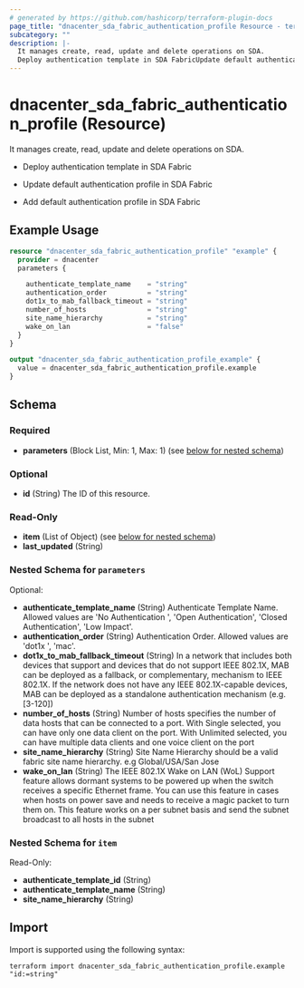 ```yaml
---
# generated by https://github.com/hashicorp/terraform-plugin-docs
page_title: "dnacenter_sda_fabric_authentication_profile Resource - terraform-provider-dnacenter"
subcategory: ""
description: |-
  It manages create, read, update and delete operations on SDA.
  Deploy authentication template in SDA FabricUpdate default authentication profile in SDA FabricAdd default authentication profile in SDA Fabric
---
```


# dnacenter_sda_fabric_authentication_profile (Resource)

It manages create, read, update and delete operations on SDA.

- Deploy authentication template in SDA Fabric

- Update default authentication profile in SDA Fabric

- Add default authentication profile in SDA Fabric

## Example Usage

```terraform
resource "dnacenter_sda_fabric_authentication_profile" "example" {
  provider = dnacenter
  parameters {

    authenticate_template_name    = "string"
    authentication_order          = "string"
    dot1x_to_mab_fallback_timeout = "string"
    number_of_hosts               = "string"
    site_name_hierarchy           = "string"
    wake_on_lan                   = "false"
  }
}

output "dnacenter_sda_fabric_authentication_profile_example" {
  value = dnacenter_sda_fabric_authentication_profile.example
}
```

<!-- schema generated by tfplugindocs -->
## Schema

### Required

- **parameters** (Block List, Min: 1, Max: 1) (see [below for nested schema](#nestedblock--parameters))

### Optional

- **id** (String) The ID of this resource.

### Read-Only

- **item** (List of Object) (see [below for nested schema](#nestedatt--item))
- **last_updated** (String)

<a id="nestedblock--parameters"></a>
### Nested Schema for `parameters`

Optional:

- **authenticate_template_name** (String) Authenticate Template Name. Allowed values are 'No Authentication ', 'Open Authentication', 'Closed Authentication', 'Low Impact'.
- **authentication_order** (String) Authentication Order. Allowed values are 'dot1x ', 'mac'.
- **dot1x_to_mab_fallback_timeout** (String) In a network that includes both devices that support and devices that do not support IEEE 802.1X, MAB can be deployed as a fallback, or complementary, mechanism to IEEE 802.1X. If the network does not have any IEEE 802.1X-capable devices, MAB can be deployed as a standalone authentication mechanism (e.g. [3-120])
- **number_of_hosts** (String) Number of hosts specifies the number of data hosts that can be connected to a port. With Single selected, you can have only one data client  on the port. With Unlimited selected, you can have multiple data clients and one voice client on the port
- **site_name_hierarchy** (String) Site Name Hierarchy should be a valid fabric site name hierarchy. e.g Global/USA/San Jose
- **wake_on_lan** (String) The IEEE 802.1X Wake on LAN (WoL) Support feature allows dormant systems to be powered up when the  switch receives a specific Ethernet frame. You can use this feature in cases when hosts on power save and needs to receive a  magic packet to turn them on. This feature works on a per subnet basis and send the subnet broadcast to all hosts in the subnet


<a id="nestedatt--item"></a>
### Nested Schema for `item`

Read-Only:

- **authenticate_template_id** (String)
- **authenticate_template_name** (String)
- **site_name_hierarchy** (String)

## Import

Import is supported using the following syntax:

```shell
terraform import dnacenter_sda_fabric_authentication_profile.example "id:=string"
```
